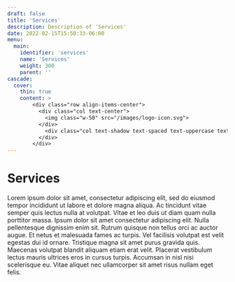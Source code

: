 ```yaml
---
draft: false
title: 'Services'
description: Description of 'Services'
date: 2022-02-15T15:50:33-06:00
menu:
  main:
    identifier: 'services'
    name: 'Services'
    weight: 300
    parent: ''
cascade:
  cover:
    thin: true
    content: >
        <div class="row align-items-center">
          <div class="col text-center">
            <img class="w-50" src="/images/logo-icon.svg">
          </div>
            <div class="col text-shadow text-spaced text-uppercase text-light text-start text-resize text-nowrap">Services
          </div>
        </div>
---
```


# Services

Lorem ipsum dolor sit amet, consectetur adipiscing elit, sed do eiusmod tempor incididunt ut labore et dolore magna aliqua. Ac tincidunt vitae semper quis lectus nulla at volutpat. Vitae et leo duis ut diam quam nulla porttitor massa. Ipsum dolor sit amet consectetur adipiscing elit. Nulla pellentesque dignissim enim sit. Rutrum quisque non tellus orci ac auctor augue. Et netus et malesuada fames ac turpis. Vel facilisis volutpat est velit egestas dui id ornare. Tristique magna sit amet purus gravida quis. Maecenas volutpat blandit aliquam etiam erat velit. Placerat vestibulum lectus mauris ultrices eros in cursus turpis. Accumsan in nisl nisi scelerisque eu. Vitae aliquet nec ullamcorper sit amet risus nullam eget felis.
